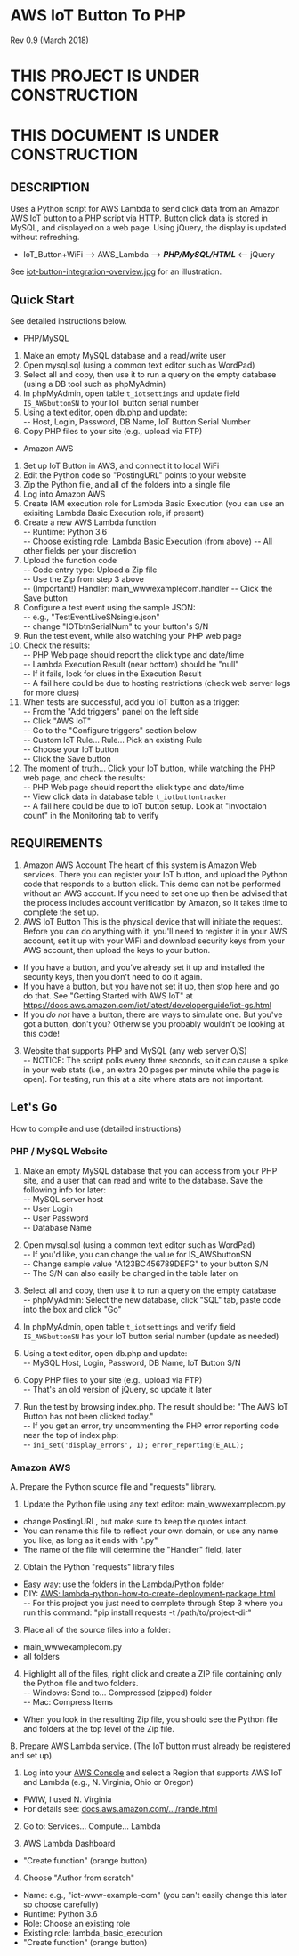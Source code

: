 # AWS IoT Button To PHP 
Rev 0.9 (March 2018)

# THIS PROJECT IS UNDER CONSTRUCTION 
# THIS DOCUMENT IS UNDER CONSTRUCTION 

## DESCRIPTION
Uses a Python script for AWS Lambda to send click data from an Amazon AWS IoT button to a PHP script via HTTP. Button click data is stored in MySQL, and displayed on a web page. Using jQuery, the display is updated without refreshing.

- IoT_Button+WiFi --> AWS_Lambda --> **_PHP/MySQL/HTML_** <-- jQuery

See [iot-button-integration-overview.jpg](iot-button-integration-overview.jpg) for an illustration.

## Quick Start  
See detailed instructions below.  

- PHP/MySQL
1. Make an empty MySQL database and a read/write user 
2. Open mysql.sql (using a common text editor such as WordPad)
3. Select all and copy, then use it to run a query on the empty database (using a DB tool such as phpMyAdmin)
4. In phpMyAdmin, open table `t_iotsettings` and update field `IS_AWSbuttonSN` to your IoT button serial number
5. Using a text editor, open db.php and update:  
  -- Host, Login, Password, DB Name, IoT Button Serial Number
6. Copy PHP files to your site (e.g., upload via FTP)  

- Amazon AWS
1. Set up IoT Button in AWS, and connect it to local WiFi
2. Edit the Python code so "PostingURL" points to your website
3. Zip the Python file, and all of the folders into a single file
4. Log into Amazon AWS
5. Create IAM execution role for Lambda Basic Execution (you can use an exisiting Lambda Basic Execution role, if present)
6. Create a new AWS Lambda function  
  -- Runtime: Python 3.6  
  -- Choose existing role: Lambda Basic Execution (from above)
  -- All other fields per your discretion
7. Upload the function code  
  -- Code entry type: Upload a Zip file  
  -- Use the Zip from step 3 above  
  -- (Important!) Handler: main_wwwexamplecom.handler
  -- Click the Save button
8. Configure a test event using the sample JSON:  
  -- e.g., "TestEventLiveSNsingle.json"  
  -- change "IOTbtnSerialNum" to your button's S/N 
9. Run the test event, while also watching your PHP web page
10. Check the results:  
  -- PHP Web page should report the click type and date/time  
  -- Lambda Execution Result (near bottom) should be "null"  
  -- If it fails, look for clues in the Execution Result  
  -- A fail here could be due to hosting restrictions (check web server logs for more clues)    
11. When tests are successful, add you IoT button as a trigger:  
  -- From the "Add triggers" panel on the left side  
  -- Click "AWS IoT"  
  -- Go to the "Configure triggers" section below  
  -- Custom IoT Rule... Rule... Pick an existing Rule  
  -- Choose your IoT button  
  -- Click the Save button
12. The moment of truth... Click your IoT button, while watching the PHP web page, and check the results:  
  -- PHP Web page should report the click type and date/time  
  -- View click data in database table `t_iotbuttontracker`  
  -- A fail here could be due to IoT button setup. Look at "invoctaion count" in the Monitoring tab to verify


## REQUIREMENTS
1. Amazon AWS Account
The heart of this system is Amazon Web services. There you can register your IoT button, and upload the Python code that responds to a button click. This demo can not be performed without an AWS account. If you need to set one up then be advised that the process includes account verification by Amazon, so it takes time to complete the set up.
2. AWS IoT Button
This is the physical device that will initiate the request. Before you can do anything with it, you'll need to register it in your AWS account, set it up with your WiFi and download security keys from your AWS account, then upload the keys to your button. 
- If you have a button, and you've already set it up and installed the security keys, then you don't need to do it again.
- If you have a button, but you have not set it up, then stop here and go do that. See "Getting Started with AWS IoT" at https://docs.aws.amazon.com/iot/latest/developerguide/iot-gs.html
- If you *do not* have a button, there are ways to simulate one. But you've got a button, don't you? Otherwise you probably wouldn't be looking at this code!
3. Website that supports PHP and MySQL (any web server O/S)  
  -- NOTICE: The script polls every three seconds, so it can cause a spike in your web stats (i.e., an extra 20 pages per minute while the page is open). For testing, run this at a site where stats are not important.


## Let's Go  
How to compile and use (detailed instructions)  

### PHP / MySQL Website

1. Make an empty MySQL database that you can access from your PHP site, and a user that can read and write to the database. Save the following info for later:  
  -- MySQL server host  
  -- User Login  
  -- User Password  
  -- Database Name  

2. Open mysql.sql (using a common text editor such as WordPad)  
  -- If you'd like, you can change the value for IS_AWSbuttonSN  
  -- Change sample value "A123BC456789DEFG" to your button S/N  
  -- The S/N can also easily be changed in the table later on  

3. Select all and copy, then use it to run a query on the empty database   
  -- phpMyAdmin: Select the new database, click "SQL" tab, paste code into the box and click "Go"

4. In phpMyAdmin, open table `t_iotsettings` and verify field `IS_AWSbuttonSN` has your IoT button serial number (update as needed)

5. Using a text editor, open db.php and update:  
  -- MySQL Host, Login, Password, DB Name, IoT Button S/N  

6. Copy PHP files to your site (e.g., upload via FTP)  
-- That's an old version of jQuery, so update it later  

7. Run the test by browsing index.php. The result should be: "The AWS IoT Button has not been clicked today."  
  -- If you get an error, try uncommenting the PHP error reporting code near the top of index.php:  
  -- `ini_set('display_errors', 1); error_reporting(E_ALL);`  




### Amazon AWS

A. Prepare the Python source file and "requests" library.  

1. Update the Python file using any text editor: main_wwwexamplecom.py 
- change PostingURL, but make sure to keep the quotes intact.
- You can rename this file to reflect your own domain, or use any name you like, as long as it ends with ".py"
- The name of the file will determine the "Handler" field, later 
 
2. Obtain the Python "requests" library files
- Easy way: use the folders in the Lambda/Python folder  
- DIY: [AWS: lambda-python-how-to-create-deployment-package.html](https://docs.aws.amazon.com/lambda/latest/dg/lambda-python-how-to-create-deployment-package.html)  
-- For this project you just need to complete through Step 3 where you run this command: "pip install requests -t /path/to/project-dir"  
 
3. Place all of the source files into a folder:  
- main_wwwexamplecom.py
- all folders 
  
4. Highlight all of the files, right click and create a ZIP file containing only the Python file and two folders.  
-- Windows: Send to... Compressed (zipped) folder  
-- Mac: Compress Items  
- When you look in the resulting Zip file, you should see the Python file and folders at the top level of the Zip file. 
  
B. Prepare AWS Lambda service. (The IoT button must already be registered and set up).  

1. Log into your [AWS Console](https://aws.amazon.com/) and select a Region that supports AWS IoT and Lambda (e.g., N. Virginia, Ohio or Oregon)
- FWIW, I used N. Virginia
- For details see: [docs.aws.amazon.com/.../rande.html](https://docs.aws.amazon.com/general/latest/gr/rande.html)

2. Go to: Services... Compute... Lambda

3. AWS Lambda Dashboard
- "Create function" (orange button)

4. Choose "Author from scratch"
- Name: e.g., "iot-www-example-com" (you can't easily change this later so choose carefully)
- Runtime: Python 3.6
- Role: Choose an existing role
- Existing role: lambda_basic_execution
- "Create function" (orange button)
